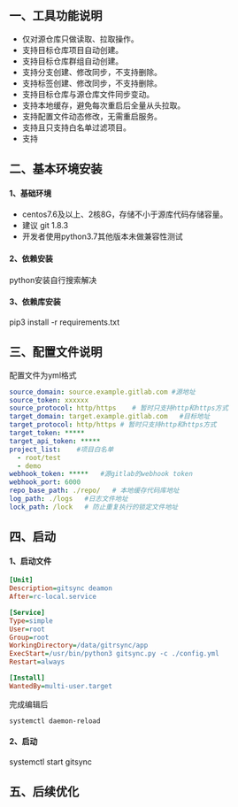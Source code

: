 ## 一、工具功能说明

- 仅对源仓库只做读取、拉取操作。
- 支持目标仓库项目自动创建。
- 支持目标仓库群组自动创建。
- 支持分支创建、修改同步，不支持删除。
- 支持标签创建、修改同步，不支持删除。
- 支持目标仓库与源仓库文件同步变动。
- 支持本地缓存，避免每次重启后全量从头拉取。
- 支持配置文件动态修改，无需重启服务。
- 支持且只支持白名单过滤项目。 
- 支持

## 二、基本环境安装

#### 1、基础环境

- centos7.6及以上、2核8G，存储不小于源库代码存储容量。
- 建议 git 1.8.3
- 开发者使用python3.7其他版本未做兼容性测试

#### 2、依赖安装
 python安装自行搜索解决


#### 3、依赖库安装

pip3 install -r requirements.txt 

## 三、配置文件说明

配置文件为yml格式

```yaml
source_domain: source.example.gitlab.com #源地址
source_token: xxxxxx   
source_protocol: http/https    # 暂时只支持http和https方式
target_domain: target.example.gitlab.com   #目标地址
target_protocol: http/https # 暂时只支持http和https方式
target_token: *****
target_api_token: *****
project_list:    #项目白名单
  - root/test
  - demo
webhook_token: *****   #源gitlab的webhook token
webhook_port: 6000
repo_base_path: ./repo/   # 本地缓存代码库地址
log_path: ./logs   #日志文件地址
lock_path: /lock   # 防止重复执行的锁定文件地址
```



## 四、启动

#### **1、启动文件**

```ini
[Unit]
Description=gitsync deamon
After=rc-local.service

[Service]
Type=simple
User=root
Group=root
WorkingDirectory=/data/gitrsync/app
ExecStart=/usr/bin/python3 gitsync.py -c ./config.yml
Restart=always

[Install]
WantedBy=multi-user.target
```

完成编辑后

```shell
systemctl daemon-reload
```



#### 2、启动

systemctl start gitsync



## 五、后续优化
